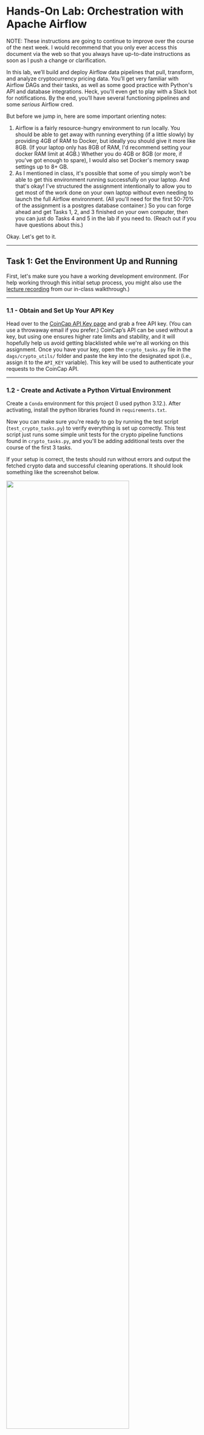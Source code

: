 # Hands-On Lab: Orchestration with Apache Airflow

NOTE: These instructions are going to continue to improve over the course of the next week. I would recommend that you only ever access this document via the web so that you always have up-to-date instructions as soon as I push a change or clarification.

In this lab, we’ll build and deploy Airflow data pipelines that pull, transform, and analyze cryptocurrency pricing data. You’ll get very familiar with Airflow DAGs and their tasks, as well as some good practice with Python's API and database integrations. Heck, you'll even get to play with a Slack bot for notifications. By the end, you’ll have several functioning pipelines and some _serious_ Airflow cred. 

But before we jump in, here are some important orienting notes:
1. Airflow is a fairly resource-hungry environment to run locally. You should be able to get away with running everything (if a little slowly) by providing 4GB of RAM to Docker, but ideally you should give it more like 8GB. (If your laptop only has 8GB of RAM, I'd recommend setting your docker RAM limit at 4GB.) Whether you do 4GB or 8GB (or more, if you've got enough to spare), I would also set Docker's memory swap settings up to 8+ GB.
2. As I mentioned in class, it's possible that some of you simply won't be able to get this environment running successfully on your laptop. And that's okay! I've structured the assignment intentionally to allow you to get most of the work done on your own laptop without even needing to launch the full Airflow environment. (All you'll need for the first 50-70% of the assignment is a postgres database container.) So you can forge ahead and get Tasks 1, 2, and 3 finished on your own computer, then you can just do Tasks 4 and 5 in the lab if you need to. (Reach out if you have questions about this.)

Okay. Let's get to it.

---

## Task 1: Get the Environment Up and Running

First, let's make sure you have a working development environment. (For help working through this initial setup process, you might also use the [lecture recording](https://www.dropbox.com/scl/fi/i44rww220il9gpvdmjl8t/2025-03-04-Lecture-14-Airflow-Day-2.mov?rlkey=nchsb7fmscgai4r7ooskdrbko&dl=0) from our in-class walkthrough.)

---

### 1.1 - Obtain and Set Up Your API Key

Head over to the [CoinCap API Key page](https://coincap.io/api-key) and grab a free API key. (You can use a throwaway email if you prefer.) CoinCap’s API can be used without a key, but using one ensures higher rate limits and stability​, and it will hopefully help us avoid getting blacklisted while we're all working on this assignment. Once you have your key, open the `crypto_tasks.py` file in the `dags/crypto_utils/` folder and paste the key into the designated spot (i.e., assign it to the `API_KEY` variable). This key will be used to authenticate your requests to the CoinCap API.

---

### 1.2 - Create and Activate a Python Virtual Environment

Create a `Conda` environment for this project (I used python 3.12.). After activating, install the python libraries found in `requirements.txt`. 

Now you can make sure you're ready to go by running the test script (`test_crypto_tasks.py`) to verify everything is set up correctly. This test script just runs some simple unit tests for the crypto pipeline functions found in `crypto_tasks.py`, and you'll be adding additional tests over the course of the first 3 tasks. 

If your setup is correct, the tests should run without errors and output the fetched crypto data and successful cleaning operations. It should look something like the screenshot below.

<img src="screenshots/readme_img/initial_test.png"  width="80%">

> [!IMPORTANT]
> 📷 Once the test script runs successfully, take a screenshot of your terminal showing the output (e.g., the test results). Save this screenshot as `screenshots/task_1.2.png`.

--- 

### 1.3 - Launch the Airflow Environment

Alright. [Hold on to your butts](https://www.youtube.com/watch?v=UjvGAYuWSUA). It’s time to start your Airflow environment using `docker compose up -d`, run from the repository folder. In theory, all the necessary containers (including a database and Airflow web UI) will start. This process may take a while, but it shouldn't be extremely long (like more than 10 minutes). If it's taking longer than that (or if you hit errors that you can't resolve), reach out for some help. I don't want you getting stuck here. Again, you can accomplish all of Tasks 2 and 3 even without the full Airflow environment running. So let's chat if necessary.

**IMPORTANT**: If you see the "airflow-init-1" container startup, work for a while, then exit, that is COMPLETELY NORMAL and very much expected. That's the initialization service that starts up, checks some things, and if all is well, shuts itself down.

After the system finishes booting (which _will_ take longer than the terminal will make you think; remember - you can look at the webserver logs and watch for the "Listening on 0.0.0.0:8080" message). Once you see that message, navigate to http://localhost:8080 in your browser. You should see the Airflow web interface, where you can log in with username/password: airflow/airflow. 

In the Airflow UI, you can filter to the `is566` tag to remove all the example DAGs from view, which should make it easy to locate and open the DAG named “CryptoPrint”. Run the DAG manually (clicking the play button ►). You can then watch it run with glee until you see all the boxes turn dark green, indicating a successful run of all three tasks in the DAG. You should see something similar to my screenshot below.

<img src="screenshots/readme_img/first_dag.png"  width="80%">

Once you see that all tasks succeeded, CONGRATULATIONS – your Airflow instance is up and running! You’ve verified that Docker and Airflow are configured properly. 

> [!IMPORTANT]
> 📷 Take a screenshot of the Airflow UI showing the successful CryptoPrint DAG run (all tasks with green squares). Save it as `screenshots/task_1.3.png`.

--- 

## Task 2: Write Asset Table I/O Logic 
Now let's start building the actual data pipeline logic. We’ll write Python functions to interact with the cryptocurrency API and the local Postgres database. To make sure they are working as intended, we'll call them from a testing function, all without having to work through the Airflow system (yet). 

---

### 2.1 - Implement `load_asset_data()`

Open the `crypto_tasks.py` file and locate the (skeleton of the) `load_asset_data()` function. You'll need to complete this function so that it takes the cleaned crypto data (returned from the `clean_asset_data()` function) and inserts it into the `assets` table in the Postgres database.

As you figure out this logic, here are some important things to consider:
- the only portion of the skeleton function code that you'll need to change is between the `cursor = connection.cursor()` and `cursor.execute(postgres_insert_query, record_to_insert)` lines. Basically, you're looking for the right assembly logic to fill out the select statement string.
- I'll just point out my use of the `host` parameter, which has a default value of `postgres` (which is the hostname of the database server during runtime execution of the DAG), but which you can override with `localhost` when running the function in the `test_crypto_tasks.py` script. (You'll see that I've provided this command in the test script as a comment that you can un-comment.)
- Also pay attention to how I'm using `logging.info()` function calls to provide status information. Using this (instead of `print()`) is how you can ensure that your messages will be logged properly when you're running this code from within Airflow. You may want to use this same approach in other functions you write to help debug or monitor a DAG's progress.
- Feel free to provide the skeleton function, the table structure (found in `sql/01_create_db.sql`) and a sample structure of the cleaned crypto data to ChatGPT to make quick work of this logic. Just make sure you understand what's going on with the result you get back.

After making your edits in `crypto_tasks.py`, you can un-comment the line in `test_crypto_tasks.py` and then re-run the test function. If everything is working, you should see some new console output from the database insertion, like the screenshot below.

<img src="screenshots/readme_img/first_insert.png"  width="80%">

> [!TIP] 
> For this task, if you see console output like the screenshot above, you're good to go. But for some future tasks, it might be useful to have access to the database admin portal to check your inserts, troubleshoot, etc. To help with this, the docker compose includes an "Adminer" container, which you can access in the browser window at http://http://localhost:8081. There, you can provide the credentials that you see in the image below to login to the database admin portal.
>
> <img src="screenshots/readme_img/adminer_creds.png"  width="80%">
>
> The crypto data tables we're using are nestled under the `cryptodata` schema. If you poke around there, you'll be able to check that the asset record you just inserted is there, as in the screenshot below.

Okay. Back to the task. Assuming you got things working, you can take a screenshot and move on.

> [!IMPORTANT]
> 📷 Take a screenshot of the console output showing the successful test run, including "1 record successfully inserted into table" at the bottom. Save it as `screenshots/task_2.1.png`.

--- 

### 2.2 - Implement `compare_recent_crypto_record()`

This next function will calculate the percentage change in price for a given asset compared to its last recorded price in our database. 

> [!TIP]
> For this and all remaining functions we'll be creating, I'm going to provide a function definition "stub" that you can just paste into the `crypto_tasks.py` file. These stubs will clearly define what the function does, what its input parameters are and what it returns at the end. These stubs can be very useful when you're working with ChatGPT to fill in logic, but I'll again remind you that you want to be intentional with your prompts so the logic doesn't get away from you.

The function is designed to be used as a part of the asset price monitoring pipeline to provide some context about how much the price of a given asset has changed since it was last updated in our local system. To make this comparison, the function will take in an asset_id and price from some newly cleaned asset data (which will be inserted into the asset table in a subsequent task). The function will run a query to get the most recent pricing entry for the asset, do some simple math to calculate the percent change between the price retrieved from the asset table and the new price, and assemble the comparison results in a dict return object. 

> [!TIP]
> In case it's helpful, here's the math for the percent change: `percent_change = ((new_price - previous_price) / previous_price) * 100`

One important thing to be aware of: cryptocurrency prices are tracked with extreme precision (16 decimials), which is more precise than standard `float` numbers can handle. You'll notice that I've imported a couple utilities from the `decimal` package to help with this precision. (The `getcontext()` function call at the top of the script sets the precision for the whole script to 20 decimal places.) Anyway, this will be relevant for you when you are getting ready to do math to compare the price values: you should cast the two price values using something similar to `previous_price = Decimal(previous_price)`. Doing so will make for more meaningful percent changes (which could otherwise just show as a zero without the `Decimal` precision).

Okay. Here's the function stub. Get coding!

```python
def compare_recent_crypto_record(asset_id, new_price, host='postgres'):
    """
    Queries the most recent priceUsd and timestamp for a given asset_id from the assets table.
    Computes the percent change from the existing price to the new_price.
    
    Args:
        asset_id (str): The crypto asset ID to query.
        new_price (float): The latest price to compare against the most recent record.
        host (str): The database host (default: 'postgres').

    Returns:
        dict: {
            "previous_price": float,
            "previous_timestamp": str (YYYY-MM-DD HH:MM:SS),
            "percent_change": float
        }
        or None if no records exist.
    """
```

When you have it working, you can add a new test case to the test script to call this function as a part of your test flow. (Note that in order to provide a meaningful comparison, `compare_recent_crypto_record()` needs to be called after cleaning but _before_ loading an asset's pricing information.)

A successful test should look something like my screenshot below (remember to add some `logging.info()` output in your function so you can see something when it runs).

<img src="screenshots/readme_img/comparison_done.png"  width="80%">

> [!IMPORTANT]
> 📷 Take a screenshot of the console output showing the comparison function running successfully. Save it as `screenshots/task_2.2.png`.

--- 

### 2.3 - Configure Slack Notifications

Time to add some fun Slack notifications! Below, I'll provide a `send_slack_message()` function that uses a simple Slack webhook (which I've pinned in the `#airflow-chatter` channel) to post a message to a dedicated channel in our class Slack space. Go to the channel to find the pinned post, and then you can just paste the function below into your `crypto_tasks.py` file with that webhook URL included. 

```python
def send_slack_message(message,
                       SLACK_WEBHOOK_URL='LOOK AT THE PINNED ITEM IN THE #airflow-chatter CHANNEL.'):
    """
    Sends a message to the AirflowBot in the #airflow-chatter channel.
    """
    if message is None:
        logging.error("Received None for message. Skipping send.")
        return
    
    payload = {"text": message}
    response = requests.post(SLACK_WEBHOOK_URL, json=payload, headers={'Content-Type': 'application/json'})

    if response.status_code == 200:
        logging.info("Message successfully sent to Slack!")
    else:
        print(f"Failed to send message: {response.text}")
        response.raise_for_status()
```

Now you just need to write a function that will receive the comparison data we generated in Task 2.2 and construct a message that reports the result of the comparison to the channel for everyone to enjoy.

The function will use the newly cleaned asset data from the API and the result of your comparison function. The only requirement is that the message contain all of the following: 
- The asset's actual name (not `asset_id`)
- The newly obtained price, formatted into USD
- The (formatted) timestamp of your newly obtained asset pricing data
- The previous price from the comparison, formatted into USD
- The (formatted) previous timestamp from the comparison
- The percent change (formatted as a percent) from the comparison.

A bland version of a formatted pricing update message might look like this:

> **Bitcoin** is currently priced at **$89,615.92** USD (as of 2025-03-06 07:15:41).
> This is a **-0.26%** difference from my last recorded price ($89,849.04 on 2025-03-06 07:00:09).
> With ❤️, Rogue 1

Other than the above requirements, you can format your message in whatever way you want, so feel free to have fun with this. You don't need to sign it with your real name if you don't want to. (But please don't abuse this ability to post anonymous messages to the whole class...this should be _harmless_ fun.)

If you provide a good log entry in your formatting function, you'll be able to iterate quickly to get the formatting right, viewing the result right in the console. (That would be much better than testing your formatting with a bunch of messages sent to the Slack channel!)

Alrighty. Function stub, coming in hot:

```python
def format_slack_message(asset_obs, comparison_result):
    """
    Formats a Slack message with asset name, current price, timestamp, and comparison to the last recorded price.
    
    Args:
        asset_obs (dict): The latest asset data including name, price, and timestamp.
        comparison_result (dict): The result from compare_recent_crypto_record(), including previous price, timestamp, and percent change.

    Returns:
        str: A formatted Slack message.
    """
```

When you have everything looking lovely, you can then add the `send_slack_message()` function to the  test script and share your message with everyone. You should then capture a screenshot like the one I've included below, with your console window alongside or overlayed with your slack window, showing that your console output matches (more or less) the message you sent to the slack channel.

<img src="screenshots/readme_img/slack_message.png"  width="80%">

**WAIT!** Before moving on, go ahead and comment out your `send_slack_message()` function call in your test script. We've got more testing to do, and we don't want to add a bunch of noise to the channel with our subsequent tests.

> [!IMPORTANT]
> 📷 Take a screenshot of the console + Slack window as described above. Save it as `screenshots/task_2.3.png`.

--- 

## Task 3: Implement Historical Pricing Analysis Functions

Why stop with one data pipeline when we can build two? This second one will be a bit less nuanced. It mostly consists of a second set of ETL tasks that pull historical asset pricing data from the same API service, clean up that data, and load it into a separate table. I've included this second pipeline so that you have the opportunity to complete these similar-but-different tasks with less guidance from me as a way to demonstrate that you've learned some good things in the previous task. We will be creating three functions to pull, clean, and load one year’s worth of daily pricing data for a given asset, then use the data with some light analysis functions.

Like Task 2, this task will be completed exclusively within the `crypto_tasks.py` and `test_crypto_tasks.py` files. You'll write the functions, include a test call in the test script, capture a screenshot of the result in the console, and move on.

---

### Task 3.1 - Implement `pull_historical_asset_pricing()`

This function will make a slightly different API call to the same API service that we used in the previous task. This means that you can get most of the function written by copying the content of the `pull_asset_data()` function and modifying it. The primary modifications include:
- Use the API documentation [here](https://docs.coincap.io) to assemble a different URL string. You'll find the format and potential parameters under the `GET /assets/{{id}}/history` heading on that page. In fact, the example on that page (with the `interval=d1`) is essentially the exact URL you'll be using (though you'll fill in the `asset_id` dynamically).
- Because of the way the data is returned from this endpoint (it doesn't actually include the `asset_id` that was used to request the data), you'll have to manually assemble the return object to include the `asset_id`. The return object will be a dict with 3 top-level items (`asset_id`, `data`, and `timestamp`), as shown in the function stub below.
- Lastly, because the data will come back with 365 days' worth of data, it's sort of annoying to write a log message. So I'll just provide the `logging.info()` command for you here:
> ```python
> logging.info(
>    f"Historical API Response (first 3 records): \n", 
>    f"{json.dumps({ "asset_id": historical_data["asset_id"], "data": historical_data["data"][:3], "timestamp": historical_data["timestamp"] },indent=2)}"
>  )
> ```

> [!TIP]
> One more pro tip: You can create a free account on Postman.com to experiment a bit with API calls. In fact, the CoinCap API documentation has a handy "Open in Postman" button that will populate their documentation functions in a Postman workspace for you, which is an excellent way to test and get familiar with how the data comes back. The screenshot below shows my test of the history endpoint.
> <img src="screenshots/readme_img/postman.png"  width="80%">

Okay. Use the suggestions above to fill in the function stub below. Then add a test function call in the test script, and capture and save a screenshot.

```python
def pull_historical_asset_pricing(asset_id):
    """
    Queries the API for historical daily pricing data of a given asset.
    
    Args:
        asset_id (str): The crypto asset ID to query.

    Returns:
        dict: A dictionary containing the asset_id and its historical pricing data.
    """
```

Here's my console after running the test script with this function added:

<img src="screenshots/readme_img/historical_pull.png"  width="80%">

> [!IMPORTANT]
> 📷 Take a screenshot of the console output showing the historical data pull function running successfully. Save it as `screenshots/task_3.1.png`.

--- 

### 3.2 - Implement `clean_historical_asset_pricing()`

The raw data from CoinCap needs to be cleaned up a bit. To keep things exciting (and set up a cool learning opportunity at the end of the lab), this time we'll be converting the data to a pandas dataframe. 

This is pretty straightforward, actually. You can extract the `asset_id` and `data` elements from the raw historical data, simply cast the `data` as a `pd.DataFrame`, and then do some column formatting before returning the dataframe. (And a simple way to add a log message would be to use the `.head()` function on the dataframe to send a little preview to the log/console.)

> [!IMPORTANT] 
> The `time` column in this dataframe is an integer representing an epoch timestamp, and it's important that you leave that column unconverted. It's likely that ChatGPT will want to convert it for you, but don't let it! The `date` column that originated from the API already provides a human-readable date. Leave the `time` column as an integer so that we can use it later as such.

Okay. Go to it. You'll be done in no time. Here's the function stub:

```python
def clean_historical_asset_pricing(historical_data):
    """
    Cleans raw historical asset pricing data and returns a pandas DataFrame.
    
    Args:
        historical_data (dict): The raw JSON data from the API.

    Returns:
        pd.DataFrame: A DataFrame with columns ['asset_id', 'priceUsd', 'time', 'date'].
    """
```

Get the function working, then take a screenshot of the pandas preview in the console, sorta like this one:

<img src="screenshots/readme_img/historical_clean.png"  width="80%">

> [!IMPORTANT]
> 📷 Take a screenshot of the console output showing the comparison function running successfully. Save it as `screenshots/task_3.2.png`.

--- 

### 3.3 - Implement `load_historical_asset_pricing()`

Now we just load the historical data into the `historical_asset_pricing` table in the database. Again, this load function will be largely the same as the `load_asset_data()` function from Task 2, so I would start by copying the logic from that one and the modifying it as needed. For this function, you'll need to assemble the query from a dataframe instead of a dictionary. You'll also be doing a much larger insert (with 365 records instead of just one. If you poke around a bit online (and/or ask Chat for some syntax help), you'll find that you can use the `cursor.executemany()` approach to actually do a large insert with a single command. That requires you to assemble a "list of tuples" from your dataframe, which can then be passed as a single object to fill in the `VALUES` in the insert query.

Before you rush to write your code, though, I'll just note that there is a composite primary key constraint applied to this `historical_asset_pricing` table (which you can examine in the `sql/01_create_db.sql` script). This is to prevent a lot of duplication for a given asset's pricing history if you happen to run the query for the same asset more than once while testing. This means that you'll need to account for this in your query so that the database doesn't complain about duplicate primary keys.

> [!TIP]
> Did you know that Postgres doesn't support `UPSERT`s? I didn't either until I wrote this assignment. Instead you can look into the `ON CONFLICT` functionality.

Got it working? Good. You should produce some nice log messages and see them in the console like my screenshot below when you have the tests running appropriately.

<img src="screenshots/readme_img/historical_load.png"  width="80%">

> [!IMPORTANT]
> 📷 Take a screenshot of the console output showing the historical data having loaded successfully. Save it as `screenshots/task_3.3.png`.

--- 

### 3.4 - Quick Test of Two Analysis Functions

Don't worry! That last function was the last one you had to write. Phew! But to demonstrate a couple cool things in the final tasks, we needed a couple of "analysis" functions that will run some queries on the historical data after it's loaded. But since I'm sure you're tired of writing python code at this point, I'll just give them to you.

I've placed them in `crypto_utils/analysis_functions.py`, so you'll just need to import them into your test script and then call each of them. Doing so should produce some output similar to the screenshot below. Easy peasy.

<img src="screenshots/readme_img/analysis_functions.png"  width="80%">

> [!IMPORTANT]
> 📷 Take a screenshot of the console output showing the analysis function running successfully. Save it as `screenshots/task_3.4.png`.

--- 

## Task 4: DAGs for the Assets Data

Okay! We're finally ready to start using Airflow. If you have been able to run Airflow in the background this whole time while you've been doing the other tasks, you can proceed to build out and test the DAGs described in these final two sections.

If you have had trouble getting Airflow to run reliably, now would be the time to save all of your working code, commit and push your changes, and then head to the lab.

Ready? This is going to be fun.

---

### 4.1 - The `CryptoPostgres` DAG

The first one is easy. You already know that the `CryptoPrint` DAG runs (in Task 1). This first DAG will almost be an exact copy of that one, except that you'll be making use of your spiffy new `load_asset_data()` function to add an entry to the database rather than simply printing the cleaned data to the console/logs.

So make a copy of the `01-CryptoPrint.py` file (named `02-CryptoPostgres.py`), change a few names, and (most importantly) swap out the print task for the load task. 

> [!TIP]
> In most cases, when you are adding or modifying the DAG files, you don't need to spin down the whole system. Airflow is going to monitor that folder and you should be able to refresh and see you new dag appear. This is also true for changes you need to make. And you can always examine the code that Airflow thinks it's going to run by looking at the DAG details and clicking on the Code tab.

Once you have your DAG ready, you can run it with the "Play" arrow, and watch as you (hopefully) get to see three green boxes like in my screenshot below. Yay!

<img src="screenshots/readme_img/dag2.png"  width="80%">

> [!IMPORTANT]
> 📷 Take a screenshot of the Airflow DAG interface showing that your new DAG ran successfully. Save it as `screenshots/task_4.1.png`.

--- 

### 4.2 - The `CryptoSlack` DAG

Time for some more fun with Slack! Make another DAG (call it `03-CryptoSlack.py`) where you can create a new, more complex DAG that will make use of all of the rest of the functions we built for the asset data.

Specifically, you're going to have a total of 5 tasks that do the following:
1. Pull the asset data for a given asset_id (similar to the first two DAGs)
2. Pull the asset data for a given asset_id (similar to the first two DAGs)
3. Load the asset data for a given asset_id (similar to the DAG from 4.1)
4. Use the `compare_recent_crypto_record()` function to pull comparison information between the current price and the last updated price from the database.
5. One task that uses both the `format_slack message()` and `send_slack_message()` functions to send your messages to the Slack channel.

Before you launch your new DAG, though, pay attention to the dependencies established at the bottom of the DAG. The purpose of this DAG is to help you think very carefully about the order in which these tasks need to be accomplished, and to use the logical flow of the tasks and their returned results to establish the correct order. (Think in particular about when the comparison task needs to run and how to establish the proper sequence.)

You may have to get a bit tricky with the dependencies to make sure that, for example, the comparison happens before the new data is loaded. This is easier when the functions have return statements because then Airflow will recognize that as a step that needs to be completed before the next one. In the case of the Slack and load tasks (where you probably aren't returning anything), Airflow is going to forge ahead and potentially get them out of order. There are a few different ways to be explicit about this, but the easiest way is probably to create a return statement even if it's not really necessary. That gives you an "event" to work with that you can then incorporate to establish the proper dependency and order of your tasks.

You can always check to see the effect of your changes on the dependency order by looking at the "Graph" tab in the DAG details (see the screenshot below). This will show you what Airflow has understood as the order of dependencies, and will give you something to check as you play around with different approaches.

<img src="screenshots/readme_img/slack_dependencies.png"  width="80%">

After you get your DAG graph looking like mine in the screenshot above, you can also make sure it runs with green boxes, and then save a screenshot. (It'll probably also post a message to Slack, but you don't need to capture that for now.)

> [!IMPORTANT]
> 📷 Take a screenshot of the DAG graph page showing that you got the dependencies right and that your DAG runs successfully. Save it as `screenshots/task_4.2.png`.

--- 

### 4.3 - Schedule your `CryptoSlack` DAG

Just for fun, go ahead and make a change to one line of the `03-CryptoSlack.py` file to setup it up to run every 30 or 60 seconds. You'll accomplish this simply by changing the `schedule_interval` parameter in your `@DAG()` decorator definition to be something other than `None`. You can do a once-a-minute schedule using some cron job syntax (which has a maximum granularity of minutes), or you can use a timedelta operation to get it down to every 30 seconds. Your choice.

Once you save your DAG and Airflow recognizes that it's scheduled, it'll probably start firing off. Let it run for a few minutes so you can show that the logic is all working properly (especially that there are different percentage change values each time it fires). Then (and this is **VERY IMPORTANT**), please deactivate the DAG. 🙂 You can do this using the toggle in the Airflow interface (or I guess you could revert your change in the python file to remove the schedule).

Again, just to reiterate, **please don't leave your DAG running** while you move on. We don't want Slack to blacklist us.

You may need to do some searching and filtering in Slack if lots of people are working on this at the time you had your DAG running, but hopefully you can snag a screenshot sort of similar to mine below that shows that you've let your DAG run on a schedule for a bit.

<img src="screenshots/readme_img/scheduled_dag.png"  width="80%">

> [!IMPORTANT]
> 📷 Take a screenshot of the `#airflow-chatter` channel showing that your DAG ran 3-4 times on a schedule. Save it as `screenshots/task_4.3.png`.

--- 

## Task 5: DAGs for the Historical Data 

We're on the home stretch, people! As with the functions you wrote to pull, clean, and load the historical data, the purpose of this last task is just to add some reinforcement learning with even less oversight and handholding. I'll have you create a DAG that handles the historical data pipeline, and then we'll have a little bit of fun learning about how Airflow can process things in parallel.

---

### 5.1 - The `CryptoHistory` DAG

Ready to prove to yourself that you can build data pipelines on your own? Okay! Make a new DAG called `CryptoHistory` that pulls, cleans, and then loads the historical data for a cryptocurrency of your choosing. Create the necessary tasks and dependencies, deploy the DAG, and give it a test run. 

After you're done, you'll probably be looking at something pretty close to the screenshot below (though you are welcome to name your tasks whatever you'd like).

<img src="screenshots/readme_img/history_dag.png"  width="80%">

> [!IMPORTANT]
> 📷 Take a screenshot of the Airflow interface showing your CryptoHistory data pipeline in all its glory. Save it as `screenshots/task_5.1.png`.

--- 

### 5.2 - The `CryptoParallel` DAG

This task involves creating a slightly modified version of the DAG you just built that uses Airflow's horizontal scalability to load and analyze the historical data in parallel. The idea is to demonstrate Airflow’s ability to run independent tasks concurrently to speed up the pipeline. 

Because this is new (and FUN!), I'll give you some more detailed guidance. Your DAG will have four tasks:
1. `pull_and_clean_history_task()`: To make this parallel stuff work, you'll need to combine the pulling and cleaning of historical data into a single task. Remember that these tasks are just special functions, so you can absolutely call more than one of our crypto_utils functions within the same task. The task should return the cleaned historical data for the requested `asset_id`.
2. `load_history_task()`: this is the same task as you used in 5.1 above, so nothing special here. The task should receive cleaned historical data and load it into the table. 
3. `moving_ave_task()`: This task just runs the `calculate_7_day_moving_average()` function that we tested in Task 3.4. Note that you'll need to import these analysis functions from the `analysis_functions.py` file to make them available to the DAG.
4. `annual_vol_task()`: Just like the previous one, this task is just a wrapper for the `calculate_annualized_volatility()` function from `analysis_functions.py`.

Go ahead and establish a logical dependency flow among these functions. Tasks 1 and 2 are pretty straightforward, but obviously the two analysis tasks can't start until the data load has finished. Again you can establish this dependency in a number of ways, but the easiest is probably to simply have the `load_history_task` return a value of some sort when it's done, Which you can then capture in the dependency flow. 

Once you have a DAG graph that looks like the one in the image below, you can just test it to make sure it runs. No need to take a screenshot of your own at this point, because we're not done! This is just a quick gut check to make sure you have everything lined up and working.

<img src="screenshots/readme_img/parallel1.png"  width="80%">

Alright, now we're going to have some fun. Within the same DAG file, we're going to convert the existing flow to one that will operate in parallel at key points in the workflow. It turns out that the API we're using has historical crypto pricing information available for a few thousand different currencies. We're not going to gather data for all of them, but we'll use this as an opportunity to demonstrate how to scale a data pipeline horizontally. 

Let's collect historical pricing data for the top 6 crypto currencies (in terms of market cap). Those currencies are contained in the list below, which you can paste into your script:

```python
asset_list = [
        "bitcoin", 
        "ethereum", 
        "tether", 
        "xrp", 
        "binance-coin", 
        "dogecoin"
      ]
```

Now we'll make a few modifications to the DAG logic to enable us to gather all 6 of those dataset simultaneously. Follow along:

First, change the way you are calling the `pull_and_clean_history_task()` task near the bottom of your script. (Don't change the task definition itself; it's already compatible with what we're going to do.) Whereas before you called the task with something like this: 

  > ```python
  >     hist_clean = pull_and_clean_history_task('dogecoin')
  > ```

To this:

  > ```python
  >     hist_clean_list = pull_and_clean_history_task.expand(asset_id=asset_list)
  > ```

Notice that we added a `.expand` before the parentheses, and we're passing the entire list of asset_ids to the task. Notice also that I'm naming the resulting object as `hist_clean_list`, which is to help us keep track of the fact that, when we do this parallel execution of all 6 pull_and_clean operations, the results are returned in a list structure that we'll have to deal with in a minute. 

Next, we'll make sure that the `hist_clean_list` gets passed to the `load_history_task()` (since we renamed it), and then we'll make a slight modification to the `load_history_task()` function. Whereas before, you were probably just receiving the incoming clean data and passing it to the `load_` function, the `hist_clean_list` is now being passed into that task as a _list of dataframes_ rather than a dataframe like before. So, up in the `load_history_task()` definition, we just need to add some logic to extract and combine all of those (nested) dataframes into a single, long dataframe. Because they are all formatted the same way with identical columns (since they all passed through the same cleaning function), we can just stack them together. The syntax for that is:

  > ```python
  >     together =  pd.concat(list(hist_clean_list))
  > ```

Just to walk through what happened above, `pd.concat()` is designed to do exactly the thing that we're trying to do, namely, stack together a bunch of dataframes with identical column structures. But inside of that function we have to explicitly convert `hist_clean_list` to a list because the `task.expand()` operation that we used earlier actually returns something called a "lazy" list, which is bascially a looser way of collecting things that may or may not be similar. Anyway, point is that we are (a) converting the lazy list of dataframes to a "real" list of dataframes that `pd.concat()` can then stack together into a long single dataframe that can then be passed to the load function because it's now just a regular dataframe like that function expects.

Pretty fun, right?

One last thing, just to demonstrate some additional parallel options. We are now collecting 6 different historical pricing datasets, so we can apply the analysis functions to any of them, and none of them have any interdependecies so they could run at the same time. 

Another way to do this is to just establish a bunch of simultaneous tasks using the regular Airflow dependency logic. To do this, just make 5 copies each of the _calls_ of the `moving_ave_task()` and `annual_vol_task()` tasks, providing each of the 6 asset_ids from the `asset_list` to a different task call. Because all of these tasks are similarly dependent on the load task finishing and nothing else, Airflow will allow them to run in parallel.

To confirm that you have this right (and to get ready to run everything with our new-found parallelization skills!), head to the Airflow interface and look at the graph for this DAG. It should look something like the screenshot below:

<img src="screenshots/readme_img/parallel2.png"  width="80%">

The `.expand()` functionality doesn't get represented graphically by Airflow (though you may notice that there are now square brackets next to the `pull_and_clean_history_task() []` on the left). But the dependencies implied by the many copies of our analysis functions are now fanning out in one big simultaneous level.

Okay. Ready for lauch? 3...2...1...go!

Hopefully that worked for you and you're seeing green squares. If so, you can snag a screenshot, pat yourself on the back, and call this one DONE.

Thanks for making it to the bottom. What a ride!

## Submission Instructions

Ensure you have completed all tasks and saved the following screenshots:
- `task_1.png`
- `task_2.png`
- `task_3.png`
- `task_4a.png`
- `task_4b.png`
- `task_5.png`

Commit all code and screenshots to your repository and push your changes. 
